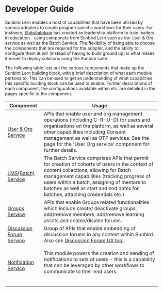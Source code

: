 # Developer Guide

Sunbird Lern enables a host of capabilities that have been utilised by various adopters to create program specific workflows for their users. For instance, [Shikshalokam](https://shikshalokam.org) has created an  leadership platform to train leaders in education - using componets from Sunbird Lern such as the User & Org service as well as the Batch Service. The flexibility of being able to choose the components that are required for the adopter, and the ability to configure them at will (instead of having to build ground up) is what makes it easier to deploy solutions using the Sunbird suite.

The following table lists out the various components that make up the Sunbird Lern building block, with a brief description of what each module pertains to. This can be used to get an understanding of what capabilities this specific building block can be used to enable. Further descriptions of each component, the configurations available within etc. are detailed in the pages specific to the component.

| **Component**                                                                        | **Usage**                                                                                                                                                                                                                                                                                                           |
| ------------------------------------------------------------------------------------ | ------------------------------------------------------------------------------------------------------------------------------------------------------------------------------------------------------------------------------------------------------------------------------------------------------------------- |
| [User & Org Service](https://github.com/sunbird-lern/sunbird-lms-service)            | APIs that enable user and org management operations (including C-R-U-D) for users and organisations on the platform, as well as several other capabilities including Consent management as well as OTP services. See the page for the 'User Org service' component for further details.                             |
| [LMS(Batch) Service](https://github.com/sunbird-lern/sunbird-course-service)         | The Batch Service comprises APIs that permit for creation of cohorts of users in the context of content collections, allowing for Batch management capabilities (tracking progress of users within a batch, assigning of mentors to batches as well as start and end dates for batches, attaching credentials etc.) |
| [Groups Service](https://github.com/sunbird-lern/groups-service)                     | APIs that enable Groups related functionalities which include create/ deactivate groups, add/remove members, add/remove learning assets and enable/disable forums.                                                                                                                                                  |
| [Discussion Forum Service](https://github.com/sunbird-lern/discussions-middleware)   | Group of APIs that enable embedding of discussion forums in any context within Sunbird. Also see [Discussion Forum UX tool](https://github.com/Sunbird-Ed/discussions-UI).                                                                                                                                          |
| [Notification Service](https://github.com/sunbird-lern/sunbird-notification-service) | <p>This module powers the creation and sending of notifications to sets of users - this is a capability that can be leveraged by other workflows to communicate to their end users.<br><br></p>                                                                                                                     |
